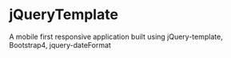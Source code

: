 # jQueryTemplate
A mobile first responsive application built using jQuery-template, Bootstrap4, jquery-dateFormat
